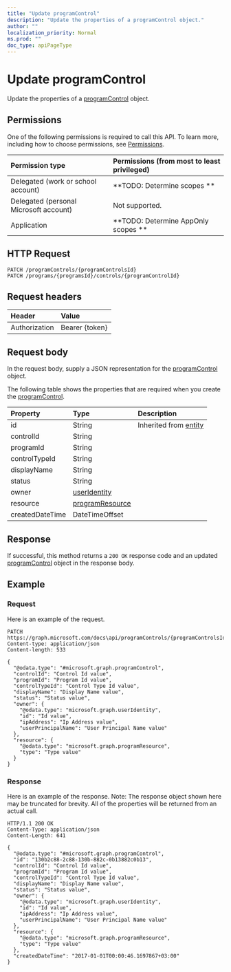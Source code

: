 ```yaml
---
title: "Update programControl"
description: "Update the properties of a programControl object."
author: ""
localization_priority: Normal
ms.prod: ""
doc_type: apiPageType
---
```


# Update programControl

Update the properties of a [programControl](../resources/programcontrol.md) object.

## Permissions
One of the following permissions is required to call this API. To learn more, including how to choose permissions, see [Permissions](/concepts/permissions-reference.md).

|Permission type|Permissions (from most to least privileged)|
|:---|:---|
|Delegated (work or school account)|**TODO: Determine scopes **|
|Delegated (personal Microsoft account)|Not supported.|
|Application|**TODO: Determine AppOnly scopes **|

## HTTP Request
<!-- {
  "blockType": "ignored"
}
-->
``` http
PATCH /programControls/{programControlsId}
PATCH /programs/{programsId}/controls/{programControlId}
```

## Request headers
|Header|Value|
|:---|:---|
|Authorization|Bearer {token}|

## Request body
In the request body, supply a JSON representation for the [programControl](../resources/programControl.md) object.

The following table shows the properties that are required when you create the [programControl](../resources/programcontrol.md).

|Property|Type|Description|
|:---|:---|:---|
|id|String| Inherited from [entity](../resources/entity.md)|
|controlId|String||
|programId|String||
|controlTypeId|String||
|displayName|String||
|status|String||
|owner|[userIdentity](../resources/userIdentity.md)||
|resource|[programResource](../resources/programResource.md)||
|createdDateTime|DateTimeOffset||



## Response
If successful, this method returns a `200 OK` response code and an updated [programControl](../resources/programcontrol.md) object in the response body.

## Example

### Request
Here is an example of the request.
<!-- {
  "blockType": "request",
  "name": "update_programcontrol"
}
-->
``` http
PATCH https://graph.microsoft.com/docs\api/programControls/{programControlsId}
Content-type: application/json
Content-length: 533

{
  "@odata.type": "#microsoft.graph.programControl",
  "controlId": "Control Id value",
  "programId": "Program Id value",
  "controlTypeId": "Control Type Id value",
  "displayName": "Display Name value",
  "status": "Status value",
  "owner": {
    "@odata.type": "microsoft.graph.userIdentity",
    "id": "Id value",
    "ipAddress": "Ip Address value",
    "userPrincipalName": "User Principal Name value"
  },
  "resource": {
    "@odata.type": "microsoft.graph.programResource",
    "type": "Type value"
  }
}
```

### Response
Here is an example of the response. Note: The response object shown here may be truncated for brevity. All of the properties will be returned from an actual call.
<!-- {
  "blockType": "response",
  "truncated": true
}
-->
``` http
HTTP/1.1 200 OK
Content-Type: application/json
Content-Length: 641

{
  "@odata.type": "#microsoft.graph.programControl",
  "id": "130b2c88-2c88-130b-882c-0b13882c0b13",
  "controlId": "Control Id value",
  "programId": "Program Id value",
  "controlTypeId": "Control Type Id value",
  "displayName": "Display Name value",
  "status": "Status value",
  "owner": {
    "@odata.type": "microsoft.graph.userIdentity",
    "id": "Id value",
    "ipAddress": "Ip Address value",
    "userPrincipalName": "User Principal Name value"
  },
  "resource": {
    "@odata.type": "microsoft.graph.programResource",
    "type": "Type value"
  },
  "createdDateTime": "2017-01-01T00:00:46.1697867+03:00"
}
```


